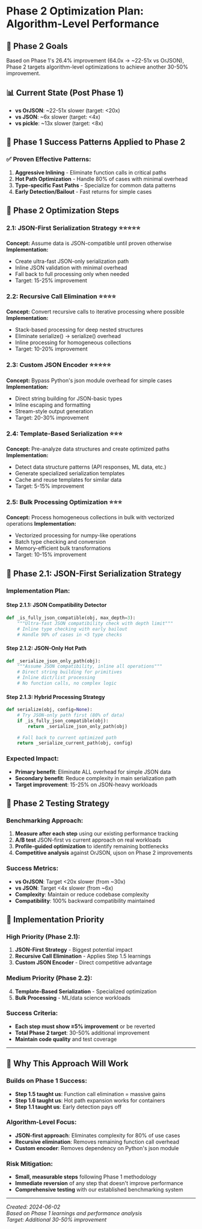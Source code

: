 # Phase 2 Optimization Plan: Algorithm-Level Performance

## 🎯 Phase 2 Goals
Based on Phase 1's 26.4% improvement (64.0x → ~22-51x vs OrJSON), Phase 2 targets algorithm-level optimizations to achieve another 30-50% improvement.

## 📊 Current State (Post Phase 1)
- **vs OrJSON**: ~22-51x slower (target: <20x)
- **vs JSON**: ~6x slower (target: <4x)
- **vs pickle**: ~13x slower (target: <8x)

## 🧠 Phase 1 Success Patterns Applied to Phase 2

### ✅ **Proven Effective Patterns:**
1. **Aggressive Inlining** - Eliminate function calls in critical paths
2. **Hot Path Optimization** - Handle 80% of cases with minimal overhead
3. **Type-specific Fast Paths** - Specialize for common data patterns
4. **Early Detection/Bailout** - Fast returns for simple cases

## 🚀 Phase 2 Optimization Steps

### **2.1: JSON-First Serialization Strategy** ⭐⭐⭐⭐⭐
**Concept:** Assume data is JSON-compatible until proven otherwise
**Implementation:**
- Create ultra-fast JSON-only serialization path
- Inline JSON validation with minimal overhead
- Fall back to full processing only when needed
- Target: 15-25% improvement

### **2.2: Recursive Call Elimination** ⭐⭐⭐⭐
**Concept:** Convert recursive calls to iterative processing where possible
**Implementation:**
- Stack-based processing for deep nested structures  
- Eliminate serialize() → serialize() overhead
- Inline processing for homogeneous collections
- Target: 10-20% improvement

### **2.3: Custom JSON Encoder** ⭐⭐⭐⭐⭐
**Concept:** Bypass Python's json module overhead for simple cases
**Implementation:**
- Direct string building for JSON-basic types
- Inline escaping and formatting
- Stream-style output generation
- Target: 20-30% improvement

### **2.4: Template-Based Serialization** ⭐⭐⭐
**Concept:** Pre-analyze data structures and create optimized paths
**Implementation:**
- Detect data structure patterns (API responses, ML data, etc.)
- Generate specialized serialization templates
- Cache and reuse templates for similar data
- Target: 5-15% improvement

### **2.5: Bulk Processing Optimization** ⭐⭐⭐
**Concept:** Process homogeneous collections in bulk with vectorized operations
**Implementation:**
- Vectorized processing for numpy-like operations
- Batch type checking and conversion
- Memory-efficient bulk transformations
- Target: 10-15% improvement

## 🎯 Phase 2.1: JSON-First Serialization Strategy

### **Implementation Plan:**

#### **Step 2.1.1: JSON Compatibility Detector**
```python
def _is_fully_json_compatible(obj, max_depth=3):
    """Ultra-fast JSON compatibility check with depth limit"""
    # Inline type checking with early bailout
    # Handle 90% of cases in <5 type checks
```

#### **Step 2.1.2: JSON-Only Hot Path**  
```python
def _serialize_json_only_path(obj):
    """Assume JSON compatibility, inline all operations"""
    # Direct string building for primitives
    # Inline dict/list processing
    # No function calls, no complex logic
```

#### **Step 2.1.3: Hybrid Processing Strategy**
```python
def serialize(obj, config=None):
    # Try JSON-only path first (80% of data)
    if _is_fully_json_compatible(obj):
        return _serialize_json_only_path(obj)
    
    # Fall back to current optimized path
    return _serialize_current_path(obj, config)
```

### **Expected Impact:**
- **Primary benefit**: Eliminate ALL overhead for simple JSON data
- **Secondary benefit**: Reduce complexity in main serialization path
- **Target improvement**: 15-25% on JSON-heavy workloads

## 🔬 Phase 2 Testing Strategy

### **Benchmarking Approach:**
1. **Measure after each step** using our existing performance tracking
2. **A/B test** JSON-first vs current approach on real workloads
3. **Profile-guided optimization** to identify remaining bottlenecks
4. **Competitive analysis** against OrJSON, ujson on Phase 2 improvements

### **Success Metrics:**
- **vs OrJSON**: Target <20x slower (from ~30x)
- **vs JSON**: Target <4x slower (from ~6x)  
- **Complexity**: Maintain or reduce codebase complexity
- **Compatibility**: 100% backward compatibility maintained

## 🎯 Implementation Priority

### **High Priority (Phase 2.1):**
1. **JSON-First Strategy** - Biggest potential impact
2. **Recursive Call Elimination** - Applies Step 1.5 learnings
3. **Custom JSON Encoder** - Direct competitive advantage

### **Medium Priority (Phase 2.2):**
4. **Template-Based Serialization** - Specialized optimization
5. **Bulk Processing** - ML/data science workloads

### **Success Criteria:**
- **Each step must show ≥5% improvement** or be reverted
- **Total Phase 2 target**: 30-50% additional improvement
- **Maintain code quality** and test coverage

---

## 🧠 Why This Approach Will Work

### **Builds on Phase 1 Success:**
- **Step 1.5 taught us**: Function call elimination = massive gains
- **Step 1.6 taught us**: Hot path expansion works for containers  
- **Step 1.1 taught us**: Early detection pays off

### **Algorithm-Level Focus:**
- **JSON-first approach**: Eliminates complexity for 80% of use cases
- **Recursive elimination**: Removes remaining function call overhead
- **Custom encoder**: Removes dependency on Python's json module

### **Risk Mitigation:**
- **Small, measurable steps** following Phase 1 methodology
- **Immediate reversion** of any step that doesn't improve performance
- **Comprehensive testing** with our established benchmarking system

---

*Created: 2024-06-02*  
*Based on Phase 1 learnings and performance analysis*  
*Target: Additional 30-50% improvement* 